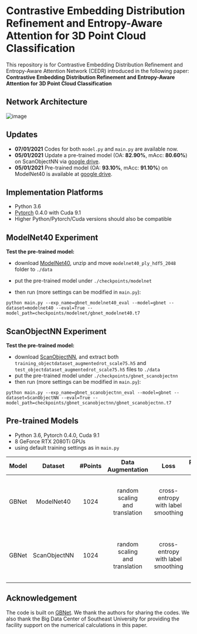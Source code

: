 # Contrastive Embedding Distribution Refinement and Entropy-Aware Attention for 3D Point Cloud Classification

This repository is for Contrastive Embedding Distribution Refinement and Entropy-Aware Attention Network (CEDR) introduced in the following paper:  
**Contrastive Embedding Distribution Refinement and Entropy-Aware Attention for 3D Point Cloud Classification**  



## Network Architecture
![image](https://github.com/jinshuai224/CEDR/blob/master/img/CEDR.png)




## Updates

* **07/01/2021** Codes for both ```model.py``` and ```main.py``` are available now. 
* **05/01/2021** Update a pre-trained model (OA: **82.90%**, mAcc: **80.60%**) on ScanObjectNN via [google drive](https://drive.google.com/file/d/1R_yzyehbVDbOUVEj6Re-q0n1CZLE5MQw/view?usp=sharing).
* **05/01/2021** Pre-trained model (OA: **93.10%**, mAcc: **91.10%**) on ModelNet40 is available at [google drive](https://drive.google.com/file/d/1R_yzyehbVDbOUVEj6Re-q0n1CZLE5MQw/view?usp=sharing).



## Implementation Platforms

* Python 3.6
* [Pytorch](https://github.com/pytorch/pytorch) 0.4.0 with Cuda 9.1
* Higher Python/Pytorch/Cuda versions should also be compatible



## ModelNet40 Experiment 

**Test the pre-trained model:**

* download [ModelNet40](https://shapenet.cs.stanford.edu/media/modelnet40_ply_hdf5_2048.zip), unzip and move ```modelnet40_ply_hdf5_2048``` folder to ```./data```

* put the pre-trained model under ```./checkpoints/modelnet```
* then run (more settings can be modified in ```main.py```):
```
python main.py --exp_name=gbnet_modelnet40_eval --model=gbnet --dataset=modelnet40 --eval=True --model_path=checkpoints/modelnet/gbnet_modelnet40.t7
```



## ScanObjectNN Experiment 

**Test the pre-trained model:**

* download [ScanObjectNN](https://github.com/hkust-vgd/scanobjectnn/), and extract both ```training_objectdataset_augmentedrot_scale75.h5``` and ```test_objectdataset_augmentedrot_scale75.h5``` files to ```./data```
* put the pre-trained model under ```./checkpoints/gbnet_scanobjectnn```
* then run (more settings can be modified in ```main.py```):
```
python main.py --exp_name=gbnet_scanobjectnn_eval --model=gbnet --dataset=ScanObjectNN --eval=True --model_path=checkpoints/gbnet_scanobjectnn/gbnet_scanobjectnn.t7
```



## Pre-trained Models

* Python 3.6, Pytorch 0.4.0, Cuda 9.1
* 8 GeForce RTX 2080Ti GPUs
* using default training settings as in ```main.py```

| Model            | Dataset             |#Points             | Data<br />Augmentation | Loss | Performance<br />on Test Set            | Download<br />Link   |
|:----------------:|:-------------------:|:-------------------:|:----------:|:-----------------:|:-------------------------------------------------------------------------------:|:------:|
| GBNet | ModelNet40 | 1024 | random scaling<br />and translation | cross-entropy<br />with label smoothing                 | overall accuracy: **93.10%**<br />average class accuracy: **91.10%**                                 | [google drive](https://drive.google.com/file/d/1R_yzyehbVDbOUVEj6Re-q0n1CZLE5MQw/view?usp=sharing) |
| GBNet | ScanObjectNN | 1024 | random scaling<br />and translation | cross-entropy<br />with label smoothing                 | overall accuracy: **82.90%**<br />average class accuracy: **80.60%**                                   | [google drive](https://drive.google.com/file/d/1R_yzyehbVDbOUVEj6Re-q0n1CZLE5MQw/view?usp=sharing) |



## Acknowledgement

The code is built on [GBNet](https://github.com/ShiQiu0419/GBNet). We thank the authors for sharing the codes. We also thank the Big Data Center of Southeast University for providing the facility support on the numerical calculations in this paper.

